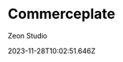 ---
title: Commerceplate
github: https://github.com/zeon-studio/commerceplate
demo: https://commerceplate.netlify.app/
author: Zeon Studio
author_link: https://github.com/zeon-studio
date: 2023-11-28T10:02:51.646Z
description: Shopify Storefront Boilerplate Using Nextjs and Tailwindcss
ssg:
  - Nextjs
css:
  - Tailwind
cms:
  - Markdown
category:
  - Ecommerce
  - Boilerplate
draft: false
home_weight: 12
weight: 11
publish_date: '2023-12-24T08:47:58Z'
update_date: '2024-05-12T10:33:43Z'
github_star: 63
github_fork: 60
---